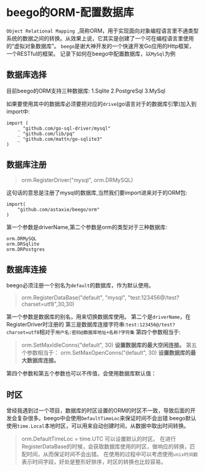 # beego的ORM-配置数据库
`Object Relational Mapping `,简称ORM，用于实现面向对象编程语言里不通类型系统的数据之间的转换。从效果上说，它其实是创建了一个可在编程语言里使用的“虚拟对象数据库”。
`beego`是谢大神开发的一个快速开发Go应用的Http框架，一个RESTful的框架。
记录下如何在beego中配置数据库，以`MySql`为例
## 数据库选择
目前beego的ORM支持三种数据库:
	1.Sqlite
	2.PostgreSql
	3.MySql

如果要使用其中的数据库必须要把对应的`drive`(go语言对于的数据库引擎)加入到import中:
```
import (
    _ "github.com/go-sql-driver/mysql"
    _ "github.com/lib/pq"
    _ "github.com/mattn/go-sqlite3"
)
```

## 数据库注册
>orm.RegisterDriver("mysql", orm.DRMySQL)


这句话的意思是注册了mysql的数据库,当然我们要import进来对于的ORM包:
```
import(
    "github.com/astaxie/beego/orm"
)
```
第一个参数是driverName,第二个参数是orm的类型对于三种数据库:
```
orm.DRMySQL
orm.DRSqlite
orm.DRPostgres
```

## 数据库连接
beego必须注册一个别名为`default`的数据库，作为默认使用。
>orm.RegisterDataBase("default", "mysql", "test:123456@/test?charset=utf8",30,30)

第一个参数是数据库的别名，用来切换数据库使用。
第二个是`driverName`，在RegisterDriver时注册的
第三是数据库连接字符串:`test:123456@/test?charset=utf8`相对于`用户名:密码@数据库地址+名称?字符集`
第四个参数相当于:
>orm.SetMaxIdleConns("default", 30)
**设置数据库的最大空闲连接。**
第五个参数相当于：
>orm.SetMaxOpenConns("default", 30)
**设置数据库的最大数据库连接。**

第四个参数和第五个参数也可以不传值，会使用数据库默认值：

## 时区
曾经我遇到过一个项目，数据库的时区设置的ORM的时区不一致，导致后面的开发会复杂很多。beego中会使用`DefaultTimeLoc`来保证时间不会出错
beego默认使用`time.Local`本地时区，可以用来自动创建时间，从数据中取出时间转换。
>orm.DefaultTimeLoc = time.UTC
可以设置默认的时区。
在进行RegisterDataBase的时候，会获取数据库使用的时区，做响应的转换，匹配时间，从而保证时间不会出错。
在使用的过程中可以考虑使用`unix时间戳`表示时间字段，好处是整形好排序，时区的转换也比较容易。

